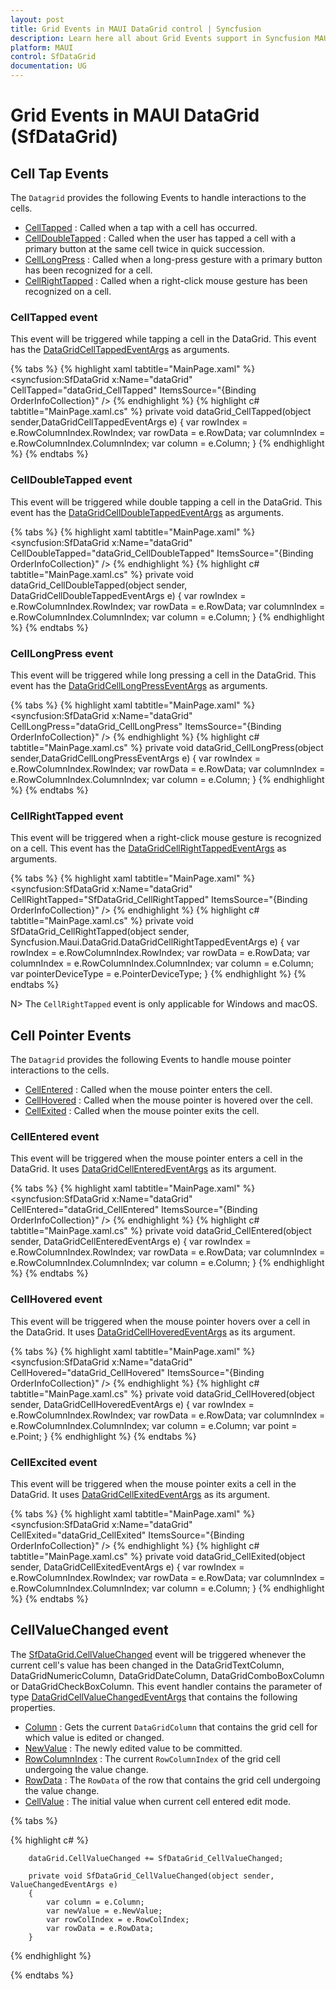 ```yaml
---
layout: post
title: Grid Events in MAUI DataGrid control | Syncfusion
description: Learn here all about Grid Events support in Syncfusion MAUI DataGrid (SfDataGrid) control and more about it.
platform: MAUI
control: SfDataGrid
documentation: UG
---
```


# Grid Events in MAUI DataGrid (SfDataGrid)

## Cell Tap Events

The `Datagrid` provides the following Events to handle interactions to the cells.

* [CellTapped](https://help.syncfusion.com/cr/maui/Syncfusion.Maui.DataGrid.SfDataGrid.html#Syncfusion_Maui_DataGrid_SfDataGrid_CellTapped) : Called when a tap with a cell has occurred.
* [CellDoubleTapped](https://help.syncfusion.com/cr/maui/Syncfusion.Maui.DataGrid.SfDataGrid.html#Syncfusion_Maui_DataGrid_SfDataGrid_CellDoubleTapped) : Called when the user has tapped a cell with a primary button at the same cell twice in quick succession.
* [CellLongPress](https://help.syncfusion.com/cr/maui/Syncfusion.Maui.DataGrid.SfDataGrid.html#Syncfusion_Maui_DataGrid_SfDataGrid_CellLongPress) : Called when a long-press gesture with a primary button has been recognized for a cell.
* [CellRightTapped](https://help.syncfusion.com/cr/maui/Syncfusion.Maui.DataGrid.SfDataGrid.html#Syncfusion_Maui_DataGrid_SfDataGrid_CellRightTapped) : Called when a right-click mouse gesture has been recognized on a cell.

### CellTapped event
This event will be triggered while tapping a cell in the DataGrid. This event has the [DataGridCellTappedEventArgs](https://help.syncfusion.com/cr/maui/Syncfusion.Maui.DataGrid.DataGridCellTappedEventArgs.html) as arguments.

{% tabs %}
{% highlight xaml tabtitle="MainPage.xaml" %}
<syncfusion:SfDataGrid x:Name="dataGrid"
                   CellTapped="dataGrid_CellTapped"
                   ItemsSource="{Binding OrderInfoCollection}" />
{% endhighlight %}
{% highlight c# tabtitle="MainPage.xaml.cs" %}
private void dataGrid_CellTapped(object sender,DataGridCellTappedEventArgs e)
{
    var rowIndex = e.RowColumnIndex.RowIndex;
    var rowData = e.RowData;
    var columnIndex = e.RowColumnIndex.ColumnIndex;
    var column = e.Column;
}
{% endhighlight %}
{% endtabs %}

### CellDoubleTapped event

This event will be triggered while double tapping a cell in the DataGrid. This event has the [DataGridCellDoubleTappedEventArgs](https://help.syncfusion.com/cr/maui/Syncfusion.Maui.DataGrid.DataGridCellDoubleTappedEventArgs.html) as arguments. 

{% tabs %}
{% highlight xaml tabtitle="MainPage.xaml" %}
<syncfusion:SfDataGrid x:Name="dataGrid"
                   CellDoubleTapped="dataGrid_CellDoubleTapped"
                   ItemsSource="{Binding OrderInfoCollection}" />
{% endhighlight %}
{% highlight c# tabtitle="MainPage.xaml.cs" %}
private void dataGrid_CellDoubleTapped(object sender, DataGridCellDoubleTappedEventArgs e)
{
    var rowIndex = e.RowColumnIndex.RowIndex;
    var rowData = e.RowData;
    var columnIndex = e.RowColumnIndex.ColumnIndex;
    var column = e.Column;
}
{% endhighlight %}
{% endtabs %}

### CellLongPress event

This event will be triggered while long pressing a cell in the DataGrid. This event has the [DataGridCellLongPressEventArgs](https://help.syncfusion.com/cr/maui/Syncfusion.Maui.DataGrid.DataGridCellLongPressEventArgs.html) as arguments. 

{% tabs %}
{% highlight xaml tabtitle="MainPage.xaml" %}
<syncfusion:SfDataGrid x:Name="dataGrid"
                   CellLongPress="dataGrid_CellLongPress"
                   ItemsSource="{Binding OrderInfoCollection}" />
{% endhighlight %}
{% highlight c# tabtitle="MainPage.xaml.cs" %}
private void dataGrid_CellLongPress(object sender,DataGridCellLongPressEventArgs e)
{
    var rowIndex = e.RowColumnIndex.RowIndex;
    var rowData = e.RowData;
    var columnIndex = e.RowColumnIndex.ColumnIndex;
    var column = e.Column;
}
{% endhighlight %}
{% endtabs %}

### CellRightTapped event
This event will be triggered when a right-click mouse gesture is recognized on a cell. This event has the [DataGridCellRightTappedEventArgs](https://help.syncfusion.com/cr/maui/Syncfusion.Maui.DataGrid.DataGridCellRightTappedEventArgs.html) as arguments.

{% tabs %}
{% highlight xaml tabtitle="MainPage.xaml" %}
<syncfusion:SfDataGrid x:Name="dataGrid"
                   CellRightTapped="SfDataGrid_CellRightTapped"
                   ItemsSource="{Binding OrderInfoCollection}" />
{% endhighlight %}
{% highlight c# tabtitle="MainPage.xaml.cs" %}
private void SfDataGrid_CellRightTapped(object sender, Syncfusion.Maui.DataGrid.DataGridCellRightTappedEventArgs e)
{
    var rowIndex = e.RowColumnIndex.RowIndex;
    var rowData = e.RowData;
    var columnIndex = e.RowColumnIndex.ColumnIndex;
    var column = e.Column;
    var pointerDeviceType = e.PointerDeviceType;
}
{% endhighlight %}
{% endtabs %}

N> The `CellRightTapped` event is only applicable for Windows and macOS.

## Cell Pointer Events

The `Datagrid` provides the following Events to handle mouse pointer interactions to the cells.

* [CellEntered]() : Called when the mouse pointer enters the cell.
* [CellHovered]() : Called when the mouse pointer is hovered over the cell.
* [CellExited]()  : Called when the mouse pointer exits the cell.

### CellEntered event
This event will be triggered when the mouse pointer enters a cell in the DataGrid. It uses [DataGridCellEnteredEventArgs]() as its argument.

{% tabs %}
{% highlight xaml tabtitle="MainPage.xaml" %}
<syncfusion:SfDataGrid x:Name="dataGrid"
                   CellEntered="dataGrid_CellEntered"
                   ItemsSource="{Binding OrderInfoCollection}" />
{% endhighlight %}
{% highlight c# tabtitle="MainPage.xaml.cs" %}
private void dataGrid_CellEntered(object sender, DataGridCellEnteredEventArgs e)
{
    var rowIndex = e.RowColumnIndex.RowIndex;
    var rowData = e.RowData;
    var columnIndex = e.RowColumnIndex.ColumnIndex;
    var column = e.Column;
}
{% endhighlight %}
{% endtabs %}

### CellHovered event
This event will be triggered when the mouse pointer hovers over a cell in the DataGrid. It uses [DataGridCellHoveredEventArgs]() as its argument.

{% tabs %}
{% highlight xaml tabtitle="MainPage.xaml" %}
<syncfusion:SfDataGrid x:Name="dataGrid"
                   CellHovered="dataGrid_CellHovered"
                   ItemsSource="{Binding OrderInfoCollection}" />
{% endhighlight %}
{% highlight c# tabtitle="MainPage.xaml.cs" %}
private void dataGrid_CellHovered(object sender, DataGridCellHoveredEventArgs e)
{
    var rowIndex = e.RowColumnIndex.RowIndex;
    var rowData = e.RowData;
    var columnIndex = e.RowColumnIndex.ColumnIndex;
    var column = e.Column;
    var point = e.Point;
}
{% endhighlight %}
{% endtabs %}

### CellExcited event
This event will be triggered when the mouse pointer exits a cell in the DataGrid. It uses [DataGridCellExitedEventArgs]() as its argument.

{% tabs %}
{% highlight xaml tabtitle="MainPage.xaml" %}
<syncfusion:SfDataGrid x:Name="dataGrid"
                   CellExited="dataGrid_CellExited"
                   ItemsSource="{Binding OrderInfoCollection}" />
{% endhighlight %}
{% highlight c# tabtitle="MainPage.xaml.cs" %}
private void dataGrid_CellExited(object sender, DataGridCellExitedEventArgs e)
{
    var rowIndex = e.RowColumnIndex.RowIndex;
    var rowData = e.RowData;
    var columnIndex = e.RowColumnIndex.ColumnIndex;
    var column = e.Column;
}
{% endhighlight %}
{% endtabs %}

## CellValueChanged event

The [SfDataGrid.CellValueChanged](https://help.syncfusion.com/cr/maui/Syncfusion.Maui.DataGrid.SfDataGrid.html) event will be triggered whenever the current cell's value has been changed in the DataGridTextColumn, DataGridNumericColumn, DataGridDateColumn, DataGridComboBoxColumn or DataGridCheckBoxColumn. This event handler contains the parameter of type [DataGridCellValueChangedEventArgs](https://help.syncfusion.com/cr/maui/Syncfusion.Maui.DataGrid.DataGridCellValueChangedEventArgs.html) that contains the following properties.

* [Column](https://help.syncfusion.com/cr/maui/Syncfusion.Maui.DataGrid.DataGridCellValueChangedEventArgs.html#Syncfusion_Maui_DataGrid_DataGridCellValueChangedEventArgs_Column)        : Gets the current `DataGridColumn` that contains the grid cell for which value is edited or changed.
* [NewValue](https://help.syncfusion.com/cr/maui/Syncfusion.Maui.DataGrid.DataGridCellValueChangedEventArgs.html#Syncfusion_Maui_DataGrid_DataGridCellValueChangedEventArgs_NewValue)      : The newly edited value to be committed.
* [RowColumnIndex](https://help.syncfusion.com/cr/maui/Syncfusion.Maui.DataGrid.DataGridCellValueChangedEventArgs.html#Syncfusion_Maui_DataGrid_DataGridCellValueChangedEventArgs_RowColumnIndex)   : The current `RowColumnIndex` of the grid cell undergoing the value change.
* [RowData](https://help.syncfusion.com/cr/maui/Syncfusion.Maui.DataGrid.DataGridCellValueChangedEventArgs.html#Syncfusion_Maui_DataGrid_DataGridCellValueChangedEventArgs_RowData)       : The `RowData` of the row that contains the grid cell undergoing the value change.
* [CellValue](https://help.syncfusion.com/cr/maui/Syncfusion.Maui.DataGrid.DataGridCellValueChangedEventArgs.html#Syncfusion_Maui_DataGrid_DataGridCellValueChangedEventArgs_CellValue)       : The initial value when current cell entered edit mode.

{% tabs %}

{% highlight c# %}

        dataGrid.CellValueChanged += SfDataGrid_CellValueChanged;

        private void SfDataGrid_CellValueChanged(object sender, ValueChangedEventArgs e)
        {
            var column = e.Column;
            var newValue = e.NewValue;
            var rowColIndex = e.RowColIndex;
            var rowData = e.RowData;
        }

{% endhighlight %}

{% endtabs %}